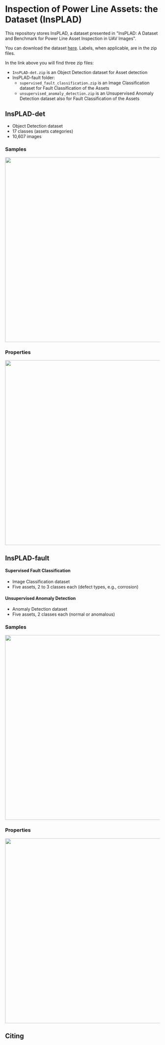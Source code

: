 # Inspection of Power Line Assets: the Dataset (InsPLAD) 

This repository stores InsPLAD, a dataset presented in "InsPLAD: A Dataset and Benchmark for Power Line Asset Inspection in UAV Images".

You can download the dataset [here](https://drive.google.com/drive/folders/1psHiRyl7501YolnCcB8k55rTuAUcR9Ak?usp=sharing). Labels, when applicable, are in the zip files.

In the link above you will find three zip files:

- ```InsPLAD-det.zip``` is an Object Detection dataset for Asset detection
- InsPLAD-fault folder:
  - ```supervised_fault_classification.zip``` is an Image Classification dataset for Fault Classification of the Assets
  - ```unsupervised_anomaly_detection.zip``` is an Unsupervised Anomaly Detection dataset also for Fault Classification of the Assets
  
## InsPLAD-det

- Object Detection dataset
- 17 classes (assets categories)
- 10,607 images

### Samples

<img src="https://i.imgur.com/s0ofrRH.png" width="600">

### Properties

<img src="https://i.imgur.com/PEAjChU.png" width="600">

<!--
#### Benchmark

<img src="https://i.imgur.com/UxyGAqg.png" width="600"> 
-->

## InsPLAD-fault

#### Supervised Fault Classification
- Image Classification dataset
- Five assets, 2 to 3 classes each (defect types, e.g., corrosion)

<!--
#### Benchmark

<img src="https://i.imgur.com/HkRHjJD.png" width="600">
-->

#### Unsupervised Anomaly Detection
- Anomaly Detection dataset
- Five assets, 2 classes each (normal or anomalous)  

<!--
#### Benchmark

<img src="https://i.imgur.com/GaKzagk.png" width="600">
-->

### Samples

<img src="https://i.imgur.com/miLnAKH.png" width="600">

### Properties

<img src="https://i.imgur.com/fz5sAsI.png" width="600">

## Citing

```

```
